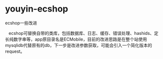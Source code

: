 # youyin-ecshop
ecshop一些改进

    ecshop可替换自带的类库，包括数据库、日志、缓存、错误处理、hashids、定长纯数字串等，app原目录名是ECMobile，目前的改进思路是在整个站使用mysqlidb代替原有的db，下一步是改进参数获取，可能会引入一个简化版本的request。
